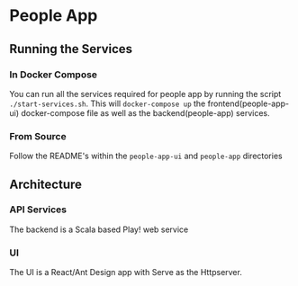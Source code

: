 # People App

## Running the Services
### In Docker Compose
You can run all the services required for people app by running the script `./start-services.sh`.
This will `docker-compose up` the frontend(people-app-ui) docker-compose file as well as the backend(people-app) services.
### From Source
Follow the README's within the `people-app-ui` and `people-app` directories

## Architecture
### API Services
The backend is a Scala based Play! web service
### UI
The UI is a React/Ant Design app with Serve as the Httpserver.
